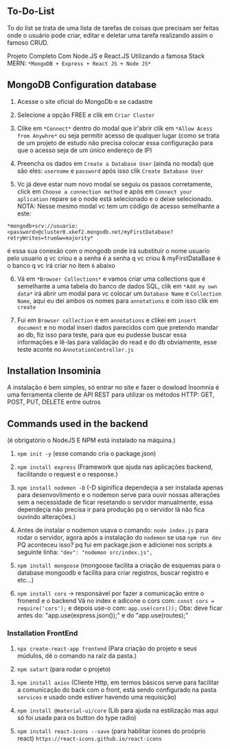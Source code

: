 ## To-Do-List
To do list se trata de uma lista de tarefas de coisas que precisam ser feitas onde o usuário pode criar, editar e deletar uma tarefa realizando assim o famoso CRUD.

Projeto Completo Com Node.JS e  React.JS  Utilizando a famosa Stack MERN: 
`*MongoDB + Express + React JS + Node JS*`

## MongoDB Configuration database

1. Acesse o site oficial do MongoDb e se cadastre

2. Selecione a opção FREE e clik em `Criar Cluster`

3. Clike em `*Connect*` dentro do modal que ir'abrir clik em `*Allow Acess from Anywhre*` ou seja permitir acesso de qualquer lugar (como se trata de um projeto de estudo não precisa colocar essa configuração para que o acesso seja de um único endereço de IP)

4. Preencha os dados em `Create a Database User` (ainda no modal) que são eles: `username` e `password` após isso clik `Create Database User`

5. Vc já deve estar num novo modal se seguiu os passos corretamente, click em `Choose a connection method` e após em `Connect your aplication` repare se o node está selecionado e o deixe selecionado. NOTA: Nesse mesmo modal vc tem um código de acesso semelhante a este:

`*mongodb+srv://usuario:<password>@cluster0.xkef2.mongodb.net/myFirstDatabase?retryWrites=true&w=majority*`

é essa sua conexão com o mongodb onde irá substituir o nome usuario pelo usuario q vc criou e a senha é a senha q vc criou & myFirstDataBase é o banco q vc irá criar no item `6` abaixo

6. Vá em `*Browser Collections*` e vamos criar uma collections que é semelhante a uma tabela do banco de dados SQL, clik em `*Add my own data*` irá abrir um modal para vc colocar um `Database Name` e `Collection Name`, aqui eu dei ambos os nomes para `annotations` e com isso clik em `create`

7. Fui em `Browser collection` e em `annotations` e clikei em `insert document` e no modal inseri dados parecidos com que pretendo mandar ao db, fiz isso para teste, para que eu pudesse buscar essa informações e lê-las para validação do read e do db obviamente, esse teste aconte no `AnnotationController.js`

## Installation Insominia
A instalação é bem simples, só entrar no site e fazer o dowload
Insomnia é uma ferramenta cliente de API REST para utilizar os métodos HTTP: GET, POST, PUT, DELETE entre outros

## Commands used in the backend
(é obrigatório o NodeJS E NPM está instalado na máquina.)

1. `npm init -y` 
(esse comando cria o package.json)

2. `npm install express` 
(Framework que ajuda nas aplicações backend, facilitando o request e o response.)

3. `npm install nodemon -D`
(-D siginifica dependeçia a ser instalada apenas para desenvovlimento e o nodemon serve para ouvir nossas alterações sem a necessidade de ficar resetando o servidor manualmente, essa dependeçia não precisa ir para produção pq o servidor lá não fica ouvindo alterações.)

4. Antes de instalar o nodemon usava o comando: `node index.js` para rodar o servidor, agora após a instalação do `nodemon` se usa `npm run dev`
PQ aconteceu isso? pq fui em package.json e adicionei nos scripts a seguinte linha: 
`"dev": "nodemon src/index.js",`

5. `npm install mongoose`
(mongoose facilita a criação de esquemas para o database mongoodb e facilita para criar registros, buscar registro e etc...)

6. `npm install cors` -> responsável por fazer a comunicação entre o fronend e o backend
Vá no index e adicone o cors com: `const cors = require('cors');`
e depois use-o com: `app.use(cors());`
Obs: deve ficar antes do: "app.use(express.json());"  e do "app.use(routes);"

### Installation FrontEnd

1. `npx create-react-app frontend` (Para criação do projeto e seus múdulos, dẽ o comando na raíz da pasta.)

2. `npm satart` (para rodar o projeto)

3. `npm install axios` (Cliente Http, em termos básicos serve para facilitar a comunicação do back com o front, está sendo configurado na pasta `services` e usado onde estiver havendo uma requisição)

4. `npm install @material-ui/core` (Lib para ajuda na estilização mas aqui só foi usada para os button do type radio)

5. `npm install react-icons --save` (para habilitar ícones do proóprio react) 
   `https://react-icons.github.io/react-icons` 


